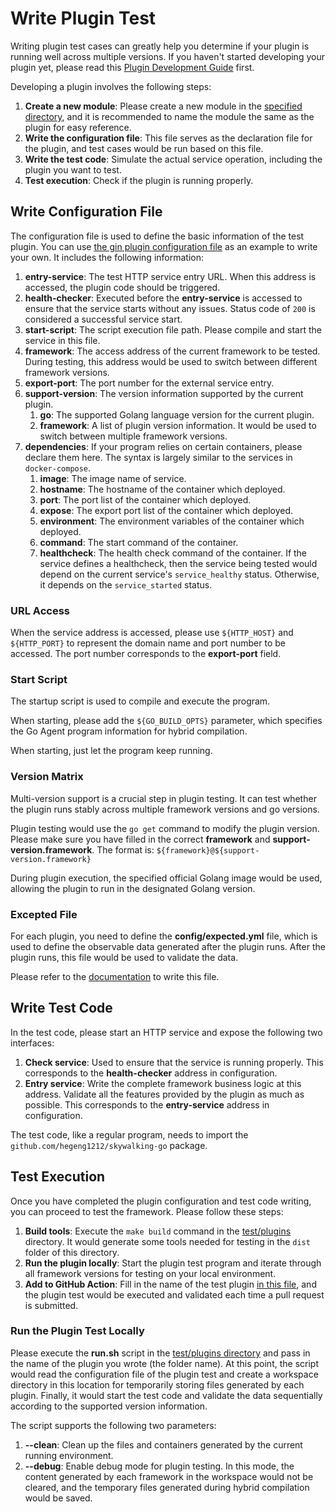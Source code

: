 # Write Plugin Test

Writing plugin test cases can greatly help you determine if your plugin is running well across multiple versions. 
If you haven't started developing your plugin yet, please read this [Plugin Development Guide](./development-guide.md) first.

Developing a plugin involves the following steps:

1. **Create a new module**: Please create a new module in the [specified directory](../../../test/plugins/scenarios), and it is recommended to name the module the same as the plugin for easy reference.
2. **Write the configuration file**: This file serves as the declaration file for the plugin, and test cases would be run based on this file.
3. **Write the test code**: Simulate the actual service operation, including the plugin you want to test.
4. **Test execution**: Check if the plugin is running properly.

## Write Configuration File

The configuration file is used to define the basic information of the test plugin. 
You can use [the gin plugin configuration file](../../../test/plugins/scenarios/gin/plugin.yml) as an example to write your own. 
It includes the following information:

1. **entry-service**: The test HTTP service entry URL. When this address is accessed, the plugin code should be triggered.
2. **health-checker**: Executed before the **entry-service** is accessed to ensure that the service starts without any issues. Status code of `200` is considered a successful service start.
3. **start-script**: The script execution file path. Please compile and start the service in this file.
4. **framework**: The access address of the current framework to be tested. During testing, this address would be used to switch between different framework versions.
5. **export-port**: The port number for the external service entry.
6. **support-version**: The version information supported by the current plugin.
   1. **go**: The supported Golang language version for the current plugin.
   2. **framework**: A list of plugin version information. It would be used to switch between multiple framework versions.
7. **dependencies**: If your program relies on certain containers, please declare them here. The syntax is largely similar to the services in `docker-compose`.
   1. **image**: The image name of service.
   2. **hostname**: The hostname of the container which deployed. 
   3. **port**: The port list of the container which deployed.
   4. **expose**: The export port list of the container which deployed.
   5. **environment**: The environment variables of the container which deployed.
   6. **command**: The start command of the container.
   7. **healthcheck**: The health check command of the container. If the service defines a healthcheck, 
   then the service being tested would depend on the current service's `service_healthy` status. 
   Otherwise, it depends on the `service_started` status.

### URL Access

When the service address is accessed, please use `${HTTP_HOST}` and `${HTTP_PORT}` to represent the domain name and port number to be accessed. 
The port number corresponds to the **export-port** field.

### Start Script

The startup script is used to compile and execute the program.

When starting, please add the `${GO_BUILD_OPTS}` parameter, which specifies the Go Agent program information for hybrid compilation.

When starting, just let the program keep running.

### Version Matrix

Multi-version support is a crucial step in plugin testing. It can test whether the plugin runs stably across multiple framework versions and go versions.

Plugin testing would use the `go get` command to modify the plugin version. Please make sure you have filled in the correct **framework** and **support-version.framework**.
The format is: `${framework}@${support-version.framework}`

During plugin execution, the specified official Golang image would be used, allowing the plugin to run in the designated Golang version.

### Excepted File

For each plugin, you need to define the **config/expected.yml** file, which is used to define the observable data generated after the plugin runs. 
After the plugin runs, this file would be used to validate the data. 

Please refer to the [documentation](https://skywalking.apache.org/docs/skywalking-java/next/en/setup/service-agent/java-agent/plugin-test/#expecteddatayaml) to write this file.

## Write Test Code

In the test code, please start an HTTP service and expose the following two interfaces:

1. **Check service**: Used to ensure that the service is running properly. This corresponds to the **health-checker** address in configuration.
2. **Entry service**: Write the complete framework business logic at this address. Validate all the features provided by the plugin as much as possible.
This corresponds to the **entry-service** address in configuration.

The test code, like a regular program, needs to import the `github.com/hegeng1212/skywalking-go` package.

## Test Execution

Once you have completed the plugin configuration and test code writing, you can proceed to test the framework. Please follow these steps:

1. **Build tools**: Execute the `make build` command in the [test/plugins](../../../test/plugins) directory. It would generate some tools needed for testing in the `dist` folder of this directory.
2. **Run the plugin locally**: Start the plugin test program and iterate through all framework versions for testing on your local environment.
3. **Add to GitHub Action**: Fill in the name of the test plugin [in this file](../../../.github/workflows/plugin-tests.yaml), and the plugin test would be executed and validated each time a pull request is submitted.

### Run the Plugin Test Locally

Please execute the **run.sh** script in the [test/plugins directory](../../../test/plugins) and pass in the name of the plugin you wrote (the folder name). 
At this point, the script would read the configuration file of the plugin test and create a workspace directory in this location for temporarily storing files generated by each plugin. 
Finally, it would start the test code and validate the data sequentially according to the supported version information.

The script supports the following two parameters:

1. **--clean**: Clean up the files and containers generated by the current running environment.
2. **--debug**: Enable debug mode for plugin testing. In this mode, the content generated by each framework in the workspace would not be cleared, and the temporary files generated during hybrid compilation would be saved.
